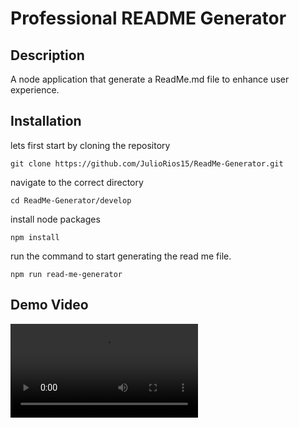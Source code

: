 # Professional README Generator

## Description
A node application that generate a ReadMe.md file to enhance user experience.

## Installation

lets first start by cloning the repository

``` git
git clone https://github.com/JulioRios15/ReadMe-Generator.git
```

navigate to the correct directory
``` 
cd ReadMe-Generator/develop
```

install node packages

```
npm install
```

run the command to start generating the read me file.
```
npm run read-me-generator
```
## Demo Video

![Watch Demo Video](demo/ProfessionalReadMeGeneratorDemo.mp4)


